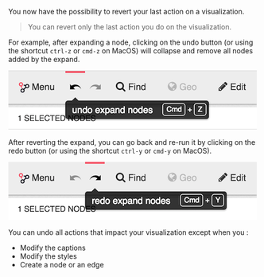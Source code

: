 
You now have the possibility to revert your last action on a visualization.

> You can revert only the last action you do on the visualization.

For example, after expanding a node, clicking on the undo button 
(or using the shortcut `ctrl-z` or `cmd-z` on MacOS) will collapse and remove all nodes added by the expand.

![](Undo.png)

After reverting the expand, you can go back and re-run it by clicking on the redo button (or using the shortcut `ctrl-y` or `cmd-y` on MacOS).

![](Redo.png)

You can undo all actions that impact your visualization except when you :

* Modify the captions
* Modify the styles
* Create a node or an edge
